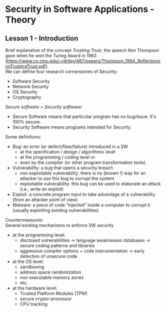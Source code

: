 # Security in Software Applications - Theory

## Lesson 1 - Introduction

Brief explanation of the concept *Trusting Trust*, the speech Ken Thompson gave when he won the Turing Award in 1983 (https://www.cs.cmu.edu/~rdriley/487/papers/Thompson_1984_ReflectionsonTrustingTrust.pdf).  
We can define four research cornerstones of Security:
- Software Security
- Network Security
- OS Security
- Cryptography

*Secure software > Security software*:
- Secure Software means that particular program has no bug/issue. It's 100% secure.
- Security Software means programs intended for Security.

Some definitions:
- Bug: an error (or defect/flaw/failure) introduced in a SW 
    - at the specification / design / algorithmic level
    - at the programming / coding level or 
    - even by the compiler (or other program transformation tools) .
- Vulnerability: a bug that opens a security breach
    - non exploitable vulnerability: there is no (known !) way for an attacker to use this bug to corrupt the system
    - exploitable vulnerability: this bug can be used to elaborate an attack (i.e., write an exploit)
- Exploit: a concrete program input to take advantage of a vulnerability (from an attacker point of view)
- Malware: a piece of code “injected” inside a computer to corrupt it (usually exploiting existing vulnerabilities)

Countermeasures:  
Several existing mechanisms to enforce SW security
- at the programming level:
    - disclosed vulnerabilities -> language weaknesses databases -> secure coding patterns and libraries
    - aggressive compiler options + code instrumentation -> early detection of unsecure code
- at the OS level:
    - sandboxing
    - address space randomization
    - non executable memory zones
    - etc.
- at the hardware level:
    - Trusted Platform Modules (TPM)
    - secure crypto-processor
    - CPU tracking
